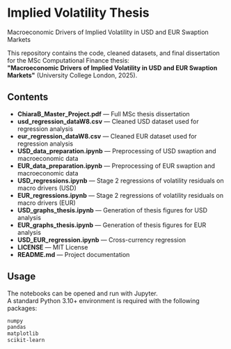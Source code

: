 # Implied Volatility Thesis
Macroeconomic Drivers of Implied Volatility in USD and EUR Swaption Markets

This repository contains the code, cleaned datasets, and final dissertation for the MSc Computational Finance thesis:  
**"Macroeconomic Drivers of Implied Volatility in USD and EUR Swaption Markets"** (University College London, 2025).

## Contents

- **ChiaraB_Master_Project.pdf** — Full MSc thesis dissertation  
- **usd_regression_dataW8.csv** — Cleaned USD dataset used for regression analysis  
- **eur_regression_dataW8.csv** — Cleaned EUR dataset used for regression analysis  
- **USD_data_preparation.ipynb** — Preprocessing of USD swaption and macroeconomic data  
- **EUR_data_preparation.ipynb** — Preprocessing of EUR swaption and macroeconomic data  
- **USD_regressions.ipynb** — Stage 2 regressions of volatility residuals on macro drivers (USD)  
- **EUR_regressions.ipynb** — Stage 2 regressions of volatility residuals on macro drivers (EUR)  
- **USD_graphs_thesis.ipynb** — Generation of thesis figures for USD analysis  
- **EUR_graphs_thesis.ipynb** — Generation of thesis figures for EUR analysis  
- **USD_EUR_regression.ipynb** — Cross-currency regression  
- **LICENSE** — MIT License  
- **README.md** — Project documentation  

## Usage

The notebooks can be opened and run with Jupyter.  
A standard Python 3.10+ environment is required with the following packages:

```bash
numpy
pandas
matplotlib
scikit-learn

